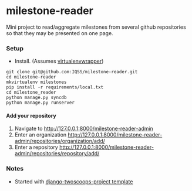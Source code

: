 milestone-reader
================

Mini project to read/aggregate milestones from several github repositories so that they may be presented on one page.

### Setup

* Install.  (Assumes [virtualenvwrapper](http://virtualenvwrapper.readthedocs.org/en/latest/install.html#basic-installation))

```
git clone git@github.com:IQSS/milestone-reader.git
cd milestone-reader
mkvirtualenv milestones
pip install -r requirements/local.txt
cd milestone_reader
python manage.py syncdb
python manage.py runserver
```

#### Add your repository

1. Navigate to http://127.0.0.1:8000/milestone-reader-admin
1. Enter an organization http://127.0.0.1:8000/milestone-reader-admin/repositories/organization/add/
1. Enter a repository http://127.0.0.1:8000/milestone-reader-admin/repositories/repository/add/



### Notes

* Started with [django-twoscoops-project template](https://github.com/twoscoops/django-twoscoops-project)

